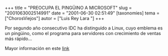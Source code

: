 +++
title = "PREOCUPA EL PINGÜINO A MICROSOFT"
slug = "2001063002514991"
date = "2001-06-30 02:51:49"
[taxonomies]
tema = ["ChorosViejos"]
autor = ["Luis Rey Lara "]
+++

Por segundo año consecutivo IDC ha distinguido a Linux, cuyo emblema es
un pingüino, como el programa para servidores con crecimiento de ventas
más rápido...

Mayor información en este
[link](http://www.terra.com.mx/noticias/articulo/070020/)

